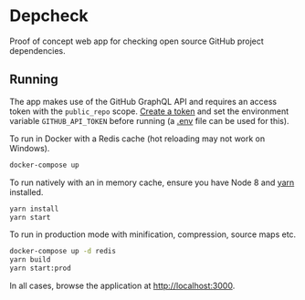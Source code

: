 # Depcheck

Proof of concept web app for checking open source GitHub project dependencies.

## Running

The app makes use of the GitHub GraphQL API and requires an access token with the `public_repo` scope. [Create a token](https://help.github.com/articles/creating-a-personal-access-token-for-the-command-line/) and set the environment variable `GITHUB_API_TOKEN` before running (a [.env](https://github.com/motdotla/dotenv) file can be used for this).

To run in Docker with a Redis cache (hot reloading may not work on Windows).

```sh
docker-compose up
```

To run natively with an in memory cache, ensure you have Node 8 and [yarn](https://yarnpkg.com/lang/en/) installed.

```sh
yarn install
yarn start
```

To run in production mode with minification, compression, source maps etc.

```sh
docker-compose up -d redis
yarn build
yarn start:prod
```

In all cases, browse the application at [http://localhost:3000](http://localhost:3000).
